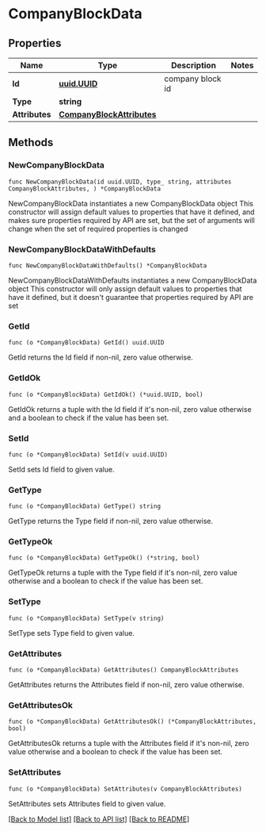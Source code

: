 # CompanyBlockData

## Properties

Name | Type | Description | Notes
------------ | ------------- | ------------- | -------------
**Id** | [**uuid.UUID**](uuid.UUID.md) | company block id | 
**Type** | **string** |  | 
**Attributes** | [**CompanyBlockAttributes**](CompanyBlockAttributes.md) |  | 

## Methods

### NewCompanyBlockData

`func NewCompanyBlockData(id uuid.UUID, type_ string, attributes CompanyBlockAttributes, ) *CompanyBlockData`

NewCompanyBlockData instantiates a new CompanyBlockData object
This constructor will assign default values to properties that have it defined,
and makes sure properties required by API are set, but the set of arguments
will change when the set of required properties is changed

### NewCompanyBlockDataWithDefaults

`func NewCompanyBlockDataWithDefaults() *CompanyBlockData`

NewCompanyBlockDataWithDefaults instantiates a new CompanyBlockData object
This constructor will only assign default values to properties that have it defined,
but it doesn't guarantee that properties required by API are set

### GetId

`func (o *CompanyBlockData) GetId() uuid.UUID`

GetId returns the Id field if non-nil, zero value otherwise.

### GetIdOk

`func (o *CompanyBlockData) GetIdOk() (*uuid.UUID, bool)`

GetIdOk returns a tuple with the Id field if it's non-nil, zero value otherwise
and a boolean to check if the value has been set.

### SetId

`func (o *CompanyBlockData) SetId(v uuid.UUID)`

SetId sets Id field to given value.


### GetType

`func (o *CompanyBlockData) GetType() string`

GetType returns the Type field if non-nil, zero value otherwise.

### GetTypeOk

`func (o *CompanyBlockData) GetTypeOk() (*string, bool)`

GetTypeOk returns a tuple with the Type field if it's non-nil, zero value otherwise
and a boolean to check if the value has been set.

### SetType

`func (o *CompanyBlockData) SetType(v string)`

SetType sets Type field to given value.


### GetAttributes

`func (o *CompanyBlockData) GetAttributes() CompanyBlockAttributes`

GetAttributes returns the Attributes field if non-nil, zero value otherwise.

### GetAttributesOk

`func (o *CompanyBlockData) GetAttributesOk() (*CompanyBlockAttributes, bool)`

GetAttributesOk returns a tuple with the Attributes field if it's non-nil, zero value otherwise
and a boolean to check if the value has been set.

### SetAttributes

`func (o *CompanyBlockData) SetAttributes(v CompanyBlockAttributes)`

SetAttributes sets Attributes field to given value.



[[Back to Model list]](../README.md#documentation-for-models) [[Back to API list]](../README.md#documentation-for-api-endpoints) [[Back to README]](../README.md)


